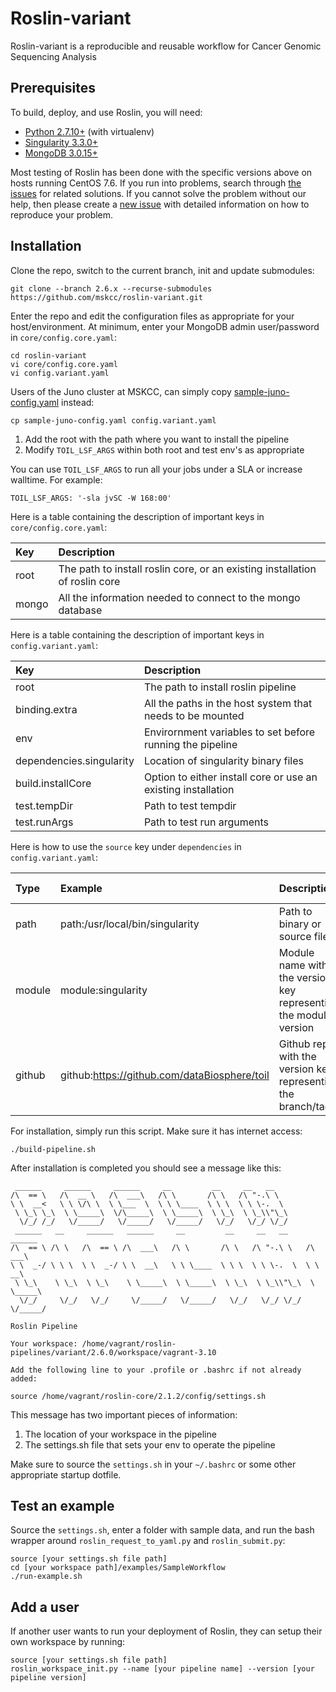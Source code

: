 # Roslin-variant

Roslin-variant is a reproducible and reusable workflow for Cancer Genomic Sequencing Analysis

## Prerequisites

To build, deploy, and use Roslin, you will need:

- [Python 2.7.10+](https://gist.github.com/ckandoth/f25c7469f23e63e34bee346fcb10ec29) (with virtualenv)
- [Singularity 3.3.0+](https://sylabs.io/guides/3.0/user-guide/installation.html#distribution-packages-of-singularity)
- [MongoDB 3.0.15+](https://docs.openstack.org/project-install-guide/meter/newton/database/environment-nosql-database-rdo.html)

Most testing of Roslin has been done with the specific versions above on hosts running CentOS 7.6. If you run into problems, search through [the issues](../../issues) for related solutions. If you cannot solve the problem without our help, then please create a [new issue](../../issues/new) with detailed information on how to reproduce your problem.

## Installation

Clone the repo, switch to the current branch, init and update submodules:
```
git clone --branch 2.6.x --recurse-submodules https://github.com/mskcc/roslin-variant.git
```

Enter the repo and edit the configuration files as appropriate for your host/environment. At minimum, enter your MongoDB admin user/password in `core/config.core.yaml`:
```
cd roslin-variant
vi core/config.core.yaml
vi config.variant.yaml
```

Users of the Juno cluster at MSKCC, can simply copy [sample-juno-config.yaml](sample-juno-config.yaml) instead:
```
cp sample-juno-config.yaml config.variant.yaml
```

1. Add the root with the path where you want to install the pipeline
2. Modify `TOIL_LSF_ARGS` within both root and test env's as appropriate

You can use `TOIL_LSF_ARGS` to run all your jobs under a SLA or increase walltime. For example:
```
TOIL_LSF_ARGS: '-sla jvSC -W 168:00'
```

Here is a table containing the description of important keys in `core/config.core.yaml`:

| Key       | Description       |
| :------------- |:-------------|
| root      | The path to install roslin core, or an existing installation of roslin core |
| mongo      | All the information needed to connect to the mongo database |

Here is a table containing the description of important keys in `config.variant.yaml`:

| Key       | Description       |
| :------------- |:-------------|
| root      | The path to install roslin pipeline |
| binding.extra      | All the paths in the host system that needs to be mounted |
| env      | Envirornment variables to set before running the pipeline |
| dependencies.singularity      | Location of singularity binary files |
| build.installCore     | Option to either install core or use an existing installation |
| test.tempDir     | Path to test tempdir |
| test.runArgs     | Path to test run arguments |

Here is how to use the `source` key under `dependencies` in `config.variant.yaml`:

| Type       | Example       | Description |  Dependency Supported |
| :------------- |:-------------| :-------------| :-------------|
| path      | path:/usr/local/bin/singularity | Path to binary or source files | singularity, cmo, toil
| module      | module:singularity | Module name with the version key representing the module version | singularity
| github      | github:https://github.com/dataBiosphere/toil | Github repo with the version key representing the branch/tag | toil, cmo

For installation, simply run this script. Make sure it has internet access:
```
./build-pipeline.sh
```

After installation is completed you should see a message like this:
```
 ______     ______     ______     __         __     __   __
/\  == \   /\  __ \   /\  ___\   /\ \       /\ \   /\ "-.\ \
\ \  __<   \ \ \/\ \  \ \___  \  \ \ \____  \ \ \  \ \ \-.  \
 \ \_\ \_\  \ \_____\  \/\_____\  \ \_____\  \ \_\  \ \_\\"\_\
  \/_/ /_/   \/_____/   \/_____/   \/_____/   \/_/   \/_/ \/_/
 ______   __     ______   ______     __         __     __   __     ______
/\  == \ /\ \   /\  == \ /\  ___\   /\ \       /\ \   /\ "-.\ \   /\  ___\
\ \  _-/ \ \ \  \ \  _-/ \ \  __\   \ \ \____  \ \ \  \ \ \-.  \  \ \  __\
 \ \_\    \ \_\  \ \_\    \ \_____\  \ \_____\  \ \_\  \ \_\\"\_\  \ \_____\
  \/_/     \/_/   \/_/     \/_____/   \/_____/   \/_/   \/_/ \/_/   \/_____/

Roslin Pipeline

Your workspace: /home/vagrant/roslin-pipelines/variant/2.6.0/workspace/vagrant-3.10

Add the following line to your .profile or .bashrc if not already added:

source /home/vagrant/roslin-core/2.1.2/config/settings.sh
```

This message has two important pieces of information:
1. The location of your workspace in the pipeline
2. The settings.sh file that sets your env to operate the pipeline

Make sure to source the `settings.sh` in your `~/.bashrc` or some other appropriate startup dotfile.

## Test an example

Source the `settings.sh`, enter a folder with sample data, and run the bash wrapper around `roslin_request_to_yaml.py` and `roslin_submit.py`:
```
source [your settings.sh file path]
cd [your workspace path]/examples/SampleWorkflow
./run-example.sh
```

## Add a user

If another user wants to run your deployment of Roslin, they can setup their own workspace by running:
```
source [your settings.sh file path]
roslin_workspace_init.py --name [your pipeline name] --version [your pipeline version]
```
